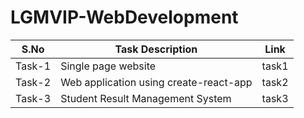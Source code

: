 # LGMVIP-WebDevelopment

| S.No | Task Description | Link | 
|------|--------------|------|
|Task-1|Single page website|task1|
|Task-2|Web application using create-react-app|task2|
|Task-3|Student Result Management System|task3|

